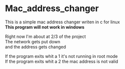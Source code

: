 # Mac_address_changer
This is a simple mac address changer writen in c for linux    
**This program will not work in windows**
  
  Right now I'm about at 2/3 of the project  
  The network gets put down  
  and the address gets changed  
   
If the program exits whit a 1 it's not running in root mode  
If the program exits whit a 2 the mac address is not valid
